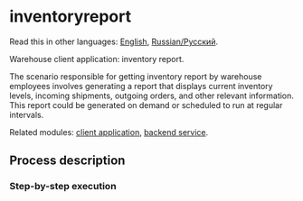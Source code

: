 # inventoryreport

Read this in other languages: [English](inventoryreport.md), [Russian/Русский](inventoryreport.ru.md). 

Warehouse client application: inventory report.

The scenario responsible for getting inventory report by warehouse employees involves generating a report that displays current inventory levels, incoming shipments, outgoing orders, and other relevant information. 
This report could be generated on demand or scheduled to run at regular intervals.

Related modules: [client application](../../frontend/warehouseclient.md), [backend service](../../backend/warehousebackend.md).

## Process description

### Step-by-step execution
